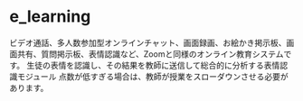 # e_learning
ビデオ通話、多人数参加型オンラインチャット、画面録画、お絵かき掲示板、画面共有、質問掲示板、表情認識など、Zoomと同様のオンライン教育システムです。 生徒の表情を認識し、その結果を教師に送信して総合的に分析する表情認識モジュール 点数が低すぎる場合は、教師が授業をスローダウンさせる必要があります。
